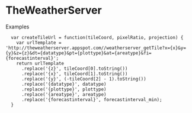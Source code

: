 # TheWeatherServer
Examples 

 
      var createTileUrl = function(tileCoord, pixelRatio, projection) {
        var urlTemplate = 'http://theweatherserver.appspot.com//weatherserver_getTile?x={x}&y={y}&z={z}&dt={datatype}&pt={plottype}&at={areatype}&fi={forecastinterval}';
        return urlTemplate
          .replace('{z}', tileCoord[0].toString())
          .replace('{x}', tileCoord[1].toString())
          .replace('{y}', (-tileCoord[2] - 1).toString())
          .replace('{datatype}', datatype)
          .replace('{plottype}', plottype)
          .replace('{areatype}', areatype)
          .replace('{forecastinterval}', forecastinterval_min);
      }
      
